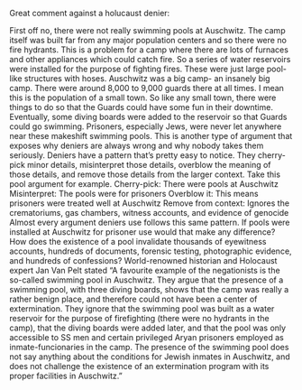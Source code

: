




Great comment against a holucaust denier:

First off no, there were not really swimming pools at Auschwitz. The camp itself was built far from any major population centers and so there were no fire hydrants. This is a problem for a camp where there are lots of furnaces and other appliances which could catch fire. So a series of water reservoirs were installed for the purpose of fighting fires. These were just large pool-like structures with hoses. Auschwitz was a big camp- an insanely big camp. There were around 8,000 to 9,000 guards there at all times. I mean this is the population of a small town. So like any small town, there were things to do so that the Guards could have some fun in their downtime. Eventually, some diving boards were added to the reservoir so that Guards could go swimming. Prisoners, especially Jews, were never let anywhere near these makeshift swimming pools. This is another type of argument that exposes why deniers are always wrong and why nobody takes them seriously. Deniers have a pattern that’s pretty easy to notice. They cherry-pick minor details, misinterpret those details, overblow the meaning of those details, and remove those details from the larger context. Take this pool argument for example. Cherry-pick: There were pools at Auschwitz Misinterpret: The pools were for prisoners Overblow it: This means prisoners were treated well at Auschwitz Remove from context: Ignores the crematoriums, gas chambers, witness accounts, and evidence of genocide Almost every argument deniers use follows this same pattern. If pools were installed at Auschwitz for prisoner use would that make any difference? How does the existence of a pool invalidate thousands of eyewitness accounts, hundreds of documents, forensic testing, photographic evidence, and hundreds of confessions? World-renowned historian and Holocaust expert Jan Van Pelt stated “A favourite example of the negationists is the so-called swimming pool in Auschwitz. They argue that the presence of a swimming pool, with three diving boards, shows that the camp was really a rather benign place, and therefore could not have been a center of extermination. They ignore that the swimming pool was built as a water reservoir for the purpose of firefighting (there were no hydrants in the camp), that the diving boards were added later, and that the pool was only accessible to SS men and certain privileged Aryan prisoners employed as inmate-funcionaries in the camp. The presence of the swimming pool does not say anything about the conditions for Jewish inmates in Auschwitz, and does not challenge the existence of an extermination program with its proper facilities in Auschwitz.”